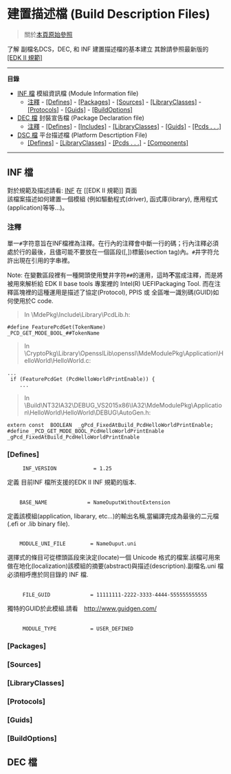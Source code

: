 # 建置描述檔 (Build Description Files)

>關於[本頁原始參照](https://github.com/tianocore/tianocore.github.io/wiki/Build-Description-Files)

了解 副檔名DCS，DEC, 和 INF 建置描述檔的基本建立
其餘請參照最新版的 [[EDK II 規範]](https://github.com/tianocore/tianocore.github.io/wiki/EDK-II-Specifications)

***

 __**目錄**__
* [INF 檔](#the-inf-file) 模組資訊檔 (Module Information file) <BR>
   - [注釋](#comments) - [\[Defines\]](#defines) - [\[Packages\]](#packages) - [\[Sources\]](#sources) - [\[LibraryClasses\]](#libraryclasses) - [\[Protocols\]](#protocols) - [\[Guids\]](#guids) - [\[BuildOptions\]](#buildOptions)
* [DEC 檔](#the-dec-file) 封裝宣告檔 (Package Declaration file)<BR>
   - [注釋](#comments-1) - [\[Defines\]](#defines-1) - [\[Includes\]](#includes) - [\[LibraryClasses\]](#libraryclasses-1) - [\[Guids\]](#guids-1) - [\[Pcds . . .\]](#pcds-----sections)
* [DSC 檔](#the-dsc-file) 平台描述檔 (Platform Descrtiption File)<BR>
   - [\[Defines\]](#defines-2) - [\[LibraryClasses\]](#libraryclasses-2) - [\[Pcds . . .\]](#pcds-----sections-1) - [\[Components\]](#components) 

 ***

## INF 檔
對於規範及描述請看: [INF](https://github.com/tianocore/tianocore.github.io/wiki/EDK-II-Specifications#inf) 在 [[EDK II 規範]] 頁面<BR>
該檔案描述如何建置一個模組 (例如驅動程式(driver), 函式庫(library), 應用程式(application)等等...)。

### 注釋
單一`#`字符意旨在INF檔裡為注釋。在行內的注釋會中斷一行的碼；行內注釋必須處於行的最後，且儘可能不要放在一個區段([,])標籤(section tag)內。`#`井字符允許出現在引用的字串裡。

Note: _<Usage Block>_ 在變數區段裡有一種開頭使用雙井字符`##`的運用，這時**不**當成注釋，而是將被用來解析給 EDK II base tools 專案裡的 Intel(R) UEFIPackaging Tool. 而在注釋區塊裡的這種運用是描述了協定(Protocol), PPIS 或 全區唯一識別碼(GUID)如何使用於C code.

> In \MdePkg\Include\Library\PcdLib.h:
```
#define FeaturePcdGet(TokenName)            _PCD_GET_MODE_BOOL_##TokenName
```
> In \CryptoPkg\Library\OpensslLib\openssl\MdeModulePkg\Application\HelloWorld\HelloWorld.c:
```
...
 if (FeaturePcdGet (PcdHelloWorldPrintEnable)) {
 	...
```
> In \Build\NT32IA32\DEBUG_VS2015x86\IA32\MdeModulePkg\Application\HelloWorld\HelloWorld\DEBUG\AutoGen.h:
```
extern const  BOOLEAN  _gPcd_FixedAtBuild_PcdHelloWorldPrintEnable;
#define _PCD_GET_MODE_BOOL_PcdHelloWorldPrintEnable  _gPcd_FixedAtBuild_PcdHelloWorldPrintEnable
```

### [Defines] <br>
```
     INF_VERSION            = 1.25 
```
定義 目前INF 檔所支援的EDK II INF 規範的版本. <br><br>
``` 
    BASE_NAME             = NameOuputWithoutExtension
```
定義該模組(application, libarary, etc...)的輸出名稱,當編譯完成為最後的二元檔(.efi or .lib binary file). <br><br>
``` 
    MODULE_UNI_FILE        = NameOuput.uni
```
選擇式的條目可從標頭區段來決定(locate)一個 Unicode 格式的檔案.該檔可用來做在地化(localization)該模組的摘要(abstract)與描述(description).副檔名.uni 檔 必須相呼應於同目錄的 INF 檔. <br><br>
```
     FILE_GUID             = 11111111-2222-3333-4444-555555555555
```
獨特的GUID於此模組.請看　http://www.guidgen.com/ <br><br>
```
     MODULE_TYPE           = USER_DEFINED
```


### [Packages]

### [Sources]

### [LibraryClasses]

### [Protocols]

### [Guids]

### [BuildOptions]

## DEC 檔

